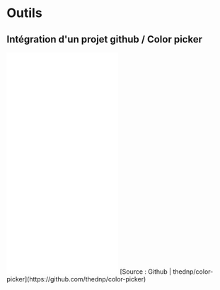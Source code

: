 # Outils

## Intégration d'un projet github / Color picker
<iframe src="outils/color-picker/color-picker.html" height="500px" width="50%" frameborder="0" allowfullscreen></iframe>
[Source : Github | thednp/color-picker](https://github.com/thednp/color-picker)
